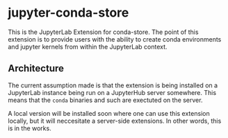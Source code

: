 # jupyter-conda-store

This is the JupyterLab Extension for conda-store. The point of this extension is to provide users with the ability to create conda environments and jupyter kernels from within the JupyterLab context.

## Architecture

The current assumption made is that the extension is being installed on a JupyterLab instance being run on a JupyterHub server somewhere. This means that the `conda` binaries and such are exectuted on the server.

A local version will be installed soon where one can use this extension locally, but it will neccesitate a server-side extensions. In other words, this is in the works.


